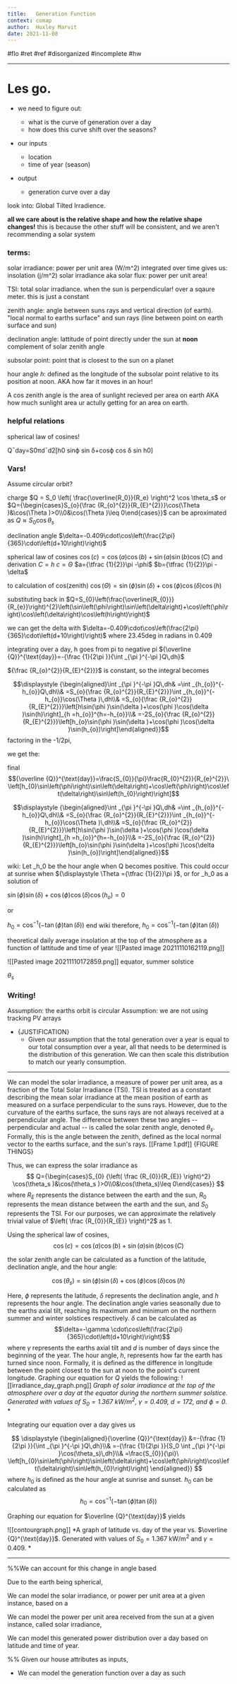 ```yaml
---
title:   Generation Function
context: comap
author:  Huxley Marvit
date: 2021-11-08
---
```


#flo #ret #ref
#disorganized #incomplete
#hw 

***

# Les go.

- we need to figure out:
	- what is the curve of generation over a day
	- how does this curve shift over the seasons?



- our inputs
	- location
	- time of year (season)

- output
	- generation curve over a day



look into: Global Tilted Irradience.

**all we care about is the relative shape and how the relative shape changes!**
this is because the other stuff will be consistent, and we aren't recommending a solar system

### terms:

solar irradiance: power per unit area (W/m^2)
integrated over time gives us: insolation (j/m^2)
solar irradiance aka solar flux: power per unit area!

TSI: total solar irradiance. when the sun is perpendicular! over a sqaure meter. this is just a constant


zenith angle: angle between suns rays and vertical direction (of earth).
"local normal to earths surface" and sun rays (line between point on earth surface and sun)

declination angle: lattitude of point directly under the sun at **noon**
complement of solar zenith angle

subsolar point: point that is closest to the sun on a planet

hour angle _h_: defined as the longitude of the subsolar point relative to its position at noon. AKA how far it moves in an hour! 

A cos zenith angle is the area of sunlight recieved per area on earth AKA how much sunlight area ur actully getting for an area on earth.


### helpful relations

spherical law of cosines!




Q¯day=S0πd¯d2[h0 sinϕ sin δ+cosϕ cos δ sin h0]



### Vars!

Assume circular orbit?

charge
$Q = S_0 \left( \frac{\overline{R_0}}{R_e} \right)^2 \cos \theta_s$
or 
$Q={\begin{cases}S_{o}{\frac {R_{o}^{2}}{R_{E}^{2}}}\cos(\Theta )&\cos(\Theta )>0\\0&\cos(\Theta )\leq 0\end{cases}}$
can be aproximated as 
$Q \approx S_0  \cos \theta_s$


declination angle
$\delta=-0.409\cdot\cos\left(\frac{2\pi}{365}\cdot\left(d+10\right)\right)$

spherical law of cosines
$\cos(c)=\cos(a)\cos(b)+\sin(a)\sin(b)\cos(C)$
and derivation 
$C=h$
$c=\Theta$
$a={\tfrac {1}{2}}\pi -\phi$
 $b={\tfrac {1}{2}}\pi -\delta$
 
to calculation of  cos(zenith)
 $\cos(\Theta )=\sin(\phi )\sin(\delta )+\cos(\phi )\cos(\delta )\cos(h)$
 
substituting back in 
$Q=S_{0}\left(\frac{\overline{R_{0}}}{R_{e}}\right)^{2}\left(\sin\left(\phi\right)\sin\left(\delta\right)+\cos\left(\phi\right)\cos\left(\delta\right)\cos\left(h\right)\right)$

we can get the delta with 
$\delta=-0.409\cdot\cos\left(\frac{2\pi}{365}\cdot\left(d+10\right)\right)$
where 23.45deg in radians in 0.409




integrating over a day, h goes from pi to negative pi
${\overline {Q}}^{\text{day}}=-{\frac {1}{2\pi }}{\int _{\pi }^{-\pi }Q\,dh}$

${\frac  {R_{o}^{2}}{R_{E}^{2}}}$ is constant, so the integral becomes

$$\displaystyle {\begin{aligned}\int _{\pi }^{-\pi }Q\,dh&
=\int _{h_{o}}^{-h_{o}}Q\,dh\\&
=S_{o}{\frac {R_{o}^{2}}{R_{E}^{2}}}\int _{h_{o}}^{-h_{o}}\cos(\Theta )\,dh\\&
=S_{o}{\frac {R_{o}^{2}}{R_{E}^{2}}}\left[h\sin(\phi )\sin(\delta )+\cos(\phi )\cos(\delta )\sin(h)\right]_{h =h_{o}}^{h=-h_{o}}\\&
=-2S_{o}{\frac {R_{o}^{2}}{R_{E}^{2}}}\left[h_{o}\sin(\phi )\sin(\delta )+\cos(\phi )\cos(\delta )\sin(h_{o})\right]\end{aligned}}$$
factoring in the -1/2pi, 

we get the: 


final 
$${\overline {Q}}^{\text{day}}=\frac{S_{0}}{\pi}\frac{R_{0}^{2}}{R_{e}^{2}}\ \left[h_{0}\sin\left(\phi\right)\sin\left(\delta\right)+\cos\left(\phi\right)\cos\left(\delta\right)\sin\left(h_{0}\right)\right]$$



$$\displaystyle {\begin{aligned}\int _{\pi }^{-\pi }Q\,dh&
	=\int _{h_{o}}^{-h_{o}}Q\,dh\\&
	=S_{o}{\frac {R_{o}^{2}}{R_{E}^{2}}}\int _{h_{o}}^{-h_{o}}\cos(\Theta )\,dh\\&
	=S_{o}{\frac {R_{o}^{2}}{R_{E}^{2}}}\left[h\sin(\phi )\sin(\delta )+\cos(\phi )\cos(\delta )\sin(h)\right]_{h =h_{o}}^{h=-h_{o}}\\&
	=-2S_{o}{\frac {R_{o}^{2}}{R_{E}^{2}}}\left[h_{o}\sin(\phi )\sin(\delta )+\cos(\phi )\cos(\delta )\sin(h_{o})\right]\end{aligned}}$$


wiki: Let _h_0 be the hour angle when Q becomes positive. This could occur at sunrise when ${\displaystyle \Theta ={\tfrac {1}{2}}\pi }$, or for _h_0 as a solution of

${\displaystyle \sin(\phi )\sin(\delta )+\cos(\phi )\cos(\delta )\cos(h_{o})=0\,}$

or

$h_{0}= \cos^{-1}(-\tan(\phi )\tan(\delta ))$
end wiki
therefore, $h_{0}=\cos^{-1}\left(-\tan\left(\phi\right)\tan\left(\delta\right)\right)$

theoretical daily average insolation at the top of the atmosphere as a function of lattitude and time of year
![[Pasted image 20211110162119.png]]





![[Pasted image 20211110172859.png]]
equator, summer solstice





$\theta_s$


### Writing!
Assumption: the earths orbit is circular
Assumption: we are not using tracking PV arrays

- {JUSTIFICATION}
	- Given our assumption that the total generation over a year is equal to our total consumption over a year, all that needs to be determined is the distribution of this generation. We can then scale this distribution to match our yearly consumption.
	
***




We can model the solar irradiance, a measure of power per unit area, as a fraction of the Total Solar Irradiance (TSI). TSI is treated as a constant describing the mean solar irradiance at the mean position of earth as measured on a surface perpendicular to the suns rays. However, due to the curvature of the earths surface, the suns rays are not always received at a perpendicular angle. The difference between these two angles -- perpendicular and actual -- is called the solar zenith angle, denoted $\theta_s$. Formally, this is the angle between the zenith, defined as the local normal vector to the earths surface, and the sun's rays. 
[[Frame 1.pdf]] {FIGURE THINGS}


Thus, we can express the solar irradiance as
$$
Q={\begin{cases}S_{0}
{\left( \frac {R_{0}}{R_{E}} \right)^2}
\cos(\theta_s )&\cos(\theta_s )>0\\0&\cos(\theta_s)\leq 0\end{cases}}
$$
where $R_E$ represents the distance between the earth and the sun, $R_0$ represents the mean distance between the earth and the sun, and $S_0$ represents the TSI. For our purposes, we can approximate the relatively trivial value of $\left( \frac {R_{0}}{R_{E}} \right)^2$ as 1.

Using the spherical law of cosines, 
$$
\cos(c)=\cos(a)\cos(b)+\sin(a)\sin(b)\cos(C)
$$

the solar zenith angle can be calculated as a function of the latitude, declination angle, and the hour angle:

 $$\cos(\theta_s )=\sin(\phi )\sin(\delta )+\cos(\phi )\cos(\delta )\cos(h)$$
 
Here, $\phi$ represents the latitude, $\delta$ represents the declination angle, and $h$ represents the hour angle. The declination angle varies seasonally due to the earths axial tilt, reaching its maximum and minimum on the northern summer and winter solstices respectively.
$\delta$ can be calculated as
$$\delta=-\gamma \cdot\cos\left(\frac{2\pi}{365}\cdot\left(d+10\right)\right)$$
where $\gamma$ represents the earths axial tilt and $d$ is number of days since the beginning of the year.
The hour angle, $h$, represents how far the earth has turned since noon. Formally, it is defined as the difference in longitude between the point closest to the sun at noon to the point's current longitude.
Graphing our equation for $Q$ yields the following:
![[irradiance_day_graph.png]]
*Graph of solar irradiance at the top of the atmosphere over a day at the equator during the northern summer solstice. Generated with values of $S_0 = 1.367$ kW/m$^2$, $\gamma = 0.409$, $d=172$, and $\phi = 0$.*
*

Integrating our equation over a day gives us 

$$
\displaystyle {\begin{aligned}{\overline {Q}}^{\text{day}}
&=-{\frac {1}{2\pi }}{\int _{\pi }^{-\pi }Q\,dh}\\&
=-{\frac {1}{2\pi }}{S_0 \int _{\pi }^{-\pi }\cos(\theta_s)\,dh}\\&
=\frac{S_{0}}{\pi}\ \left[h_{0}\sin\left(\phi\right)\sin\left(\delta\right)+\cos\left(\phi\right)\cos\left(\delta\right)\sin\left(h_{0}\right)\right]
\end{aligned}}
$$
where $h_0$ is defined as the hour angle at sunrise and sunset. $h_0$ can be calculated as 
$$h_{0}= \cos^{-1}(-\tan(\phi )\tan(\delta ))$$

Graphing our equation for $\overline {Q}^{\text{day}}$ yields

![[contourgraph.png]]
*A graph of latitude vs. day of the year vs.  $\overline {Q}^{\text{day}}$. Generated with values of $S_0 = 1.367$ kW/m$^2$ and $\gamma = 0.409$. *


***
%%We can account for this change in angle based 


Due to the earth being spherical, 

We can model the solar irradiance, or power per unit area at a given instance, based on a 


We can model the power per unit area received from the sun at a given instance, called solar irradiance, 

We can model this generated power distribution over a day based on latitude and time of year. 





%%
Given our house attributes as inputs, 

- We can model the generation function over a day as such



















